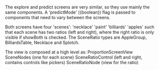 
The explore and predict screens are very similar, so they use mainly the same components. A 'predictMode' ({boolean})
flag is passed to components that need to vary between the screens.

Both screens have four 'scenes':
  'necklace'
  'paint'
  'billiards'
  'apples'
such that each scene has two ratios (left and right), where the right ratio is only visible if showBoth is checked.
The SceneRatio types are AppleGroup, BilliardsTable, Necklace and Splotch.

The view is composed at a high level as:
ProportionScreenView
  SceneNodes (one for each scene)
    SceneRatioControl (left and right, contains controls like pickers)
      SceneRatioNode (view for the ratio)
